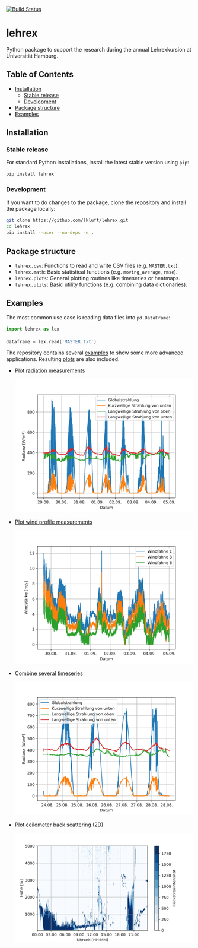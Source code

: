 [![Build Status](https://travis-ci.org/lkluft/lehrex.svg?branch=master)](https://travis-ci.org/lkluft/lehrex)

# lehrex
Python package to support the research during the annual Lehrexkursion at
Universität Hamburg.

## Table of Contents
* [Installation](#installation)
  * [Stable release](#stable-release)
  * [Development](#development)
* [Package structure](#package-structure)
* [Examples](#examples)

## Installation
### Stable release
For standard Python installations, install the latest stable version using `pip`:
```bash
pip install lehrex
```

### Development
If you want to do changes to the package, clone the repository and install the
package locally:
```bash
git clone https://github.com/lkluft/lehrex.git
cd lehrex
pip install --user --no-deps -e .
```

## Package structure
* `lehrex.csv`: Functions to read and write CSV files (e.g. `MASTER.txt`).
* `lehrex.math`: Basic statistical functions (e.g. `moving_average`, `rmse`).
* `lehrex.plots`: General plotting routines like timeseries or heatmaps.
* `lehrex.utils`: Basic utility functions (e.g. combining data dictionaries).

## Examples
The most common use case is reading data files into `pd.DataFrame`:
```python
import lehrex as lex

dataframe = lex.read('MASTER.txt')
```

The repository contains several [examples](examples) to show some more advanced
applications. Resulting [plots](examples/plots) are also included.
* [Plot radiation measurements](examples/plot_radiation.py)

  ![Radiation](examples/plots/radiation.svg)

* [Plot wind profile measurements](examples/plot_wind.py)

  ![Wind](examples/plots/wind_profile.svg)

* [Combine several timeseries](examples/combine_timeseries.py)

  ![Radiation extended](examples/plots/radiation_extended.svg)

* [Plot ceilometer back scattering (2D)](examples/plot_ceilometer.py)

  ![Backscatter](examples/plots/backscatter.svg)
